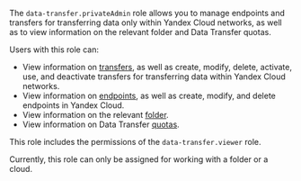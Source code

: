 The `data-transfer.privateAdmin` role allows you to manage endpoints and transfers for transferring data only within Yandex Cloud networks, as well as to view information on the relevant folder and Data Transfer quotas.

Users with this role can:
* View information on [transfers](../../data-transfer/concepts/index.md#transfer), as well as create, modify, delete, activate, use, and deactivate transfers for transferring data within Yandex Cloud networks.
* View information on [endpoints](../../data-transfer/concepts/index.md#endpoint), as well as create, modify, and delete endpoints in Yandex Cloud.
* View information on the relevant [folder](../../resource-manager/concepts/resources-hierarchy.md#folder).
* View information on Data Transfer [quotas](../../data-transfer/concepts/limits.md#dataproc-quotas).

This role includes the permissions of the `data-transfer.viewer` role.

Currently, this role can only be assigned for working with a folder or a cloud.